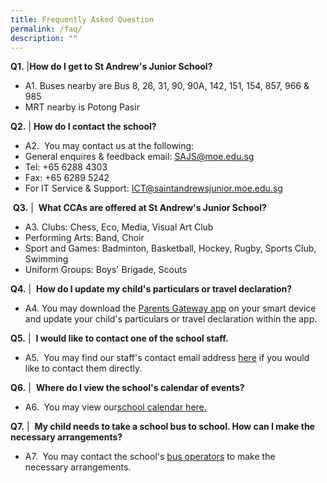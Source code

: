 ```yaml
---
title: Frequently Asked Question
permalink: /faq/
description: ""
---
```

**Q1.**	|**How do I get to St Andrew's Junior School?**
* A1.  Buses nearby are Bus 8, 26, 31, 90, 90A, 142, 151, 154, 857, 966 & 985  
* MRT nearby is Potong Pasir 


**Q2.** | **How do I contact the school?** 
* A2.   You may contact us at the following:  
* General enquires & feedback email: SAJS@moe.edu.sg  
* Tel: +65 6288 4303
* Fax: +65 6289 5242
* For IT Service & Support: ICT@saintandrewsjunior.moe.edu.sg  

 **Q3.** |  **What CCAs are offered at St Andrew's Junior School?** 
* A3.  Clubs: Chess, Eco, Media, Visual Art Club  
* Performing Arts: Band, Choir  
* Sport and Games: Badminton, Basketball, Hockey, Rugby, Sports Club, Swimming  
* Uniform Groups: Boys' Brigade, Scouts 

**Q4.** |  **How do I update my child's particulars or travel declaration?** 
* A4.  You may download the [Parents Gateway app](https://pg.moe.edu.sg/) on your smart device and update your child's particulars or travel declaration within the app. 

**Q5.** |  **I would like to contact one of the school staff.** 
* A5.   You may find our staff's contact email address [here](/staff/management-team/) if you would like to contact them directly.

**Q6.** |  **Where do I view the school's calendar of events?** 
* A6.   You may view our[school calendar here.](/school-calendar/)

**Q7.** |  **My child needs to take a school bus to school. How can I make the necessary arrangements?** 
* A7.   You may contact the school's [bus operators](/general-information/Suppliers-and-Vendors/bus-operators/) to make the necessary arrangements.